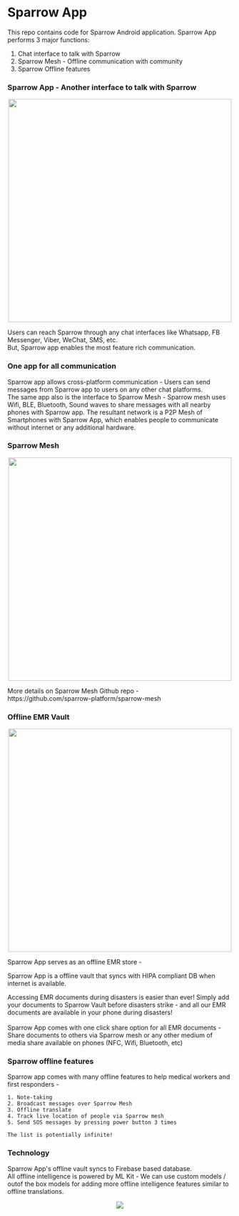 # Sparrow App

This repo contains code for Sparrow Android application. Sparrow App performs 3 major functions:
<br>
1. Chat interface to talk with Sparrow<br>
2. Sparrow Mesh - Offline communication with community<br>
3. Sparrow Offline features<br>

<h3>Sparrow App - Another interface to talk with Sparrow</h3>
<p align="center">
<img  height=500 src="https://raw.githubusercontent.com/sparrow-platform/sparrow-android/master/Sparrow-App-screenshot.png"/>
</p>
Users can reach Sparrow through any chat interfaces like Whatsapp, FB Messenger, Viber, WeChat, SMS, etc. 
<br>
But, Sparrow app enables the most feature rich communication.

<h3>One app for all communication</h3>
Sparrow app allows cross-platform communication - Users can send messages from Sparrow app to users on any other chat platforms. 
<br>
The same app also is the interface to Sparrow Mesh - Sparrow mesh uses Wifi, BLE, Bluetooth, Sound waves to share messages with all nearby phones with Sparrow app. 
The resultant network is a P2P Mesh of Smartphones with Sparrow App, which enables people to communicate without internet or any additional hardware.

<h3>Sparrow Mesh</h3>
<p align="center">
<img  height=500 src="https://sparrow-platform.com/images/sparrow/SparrowMeshP2P.png"/>
</p>
More details on Sparrow Mesh Github repo - <br>
https://github.com/sparrow-platform/sparrow-mesh

<h3>Offline EMR Vault</h3>
<p align="center">
<img  height=500 src="https://sparrow-platform.com/images/sparrow/sparrowEMR.png"/>
</p>
Sparrow App serves as an offline EMR store -

Sparrow App is a offline vault that syncs with HIPA compliant DB when internet is available.

Accessing EMR documents during disasters is easier than ever! Simply add your documents to Sparrow Vault before disasters strike - and all our EMR documents are available in your phone during disasters! <br>
<br>
Sparrow App comes with one click share option for all EMR documents - Share documents to others via Sparrow mesh or any other medium of media share available on phones (NFC, Wifi, Bluetooth, etc) 
<br>

<h3>Sparrow offline features</h3>
Sparrow app comes with many offline features to help medical workers and first responders - 

```
1. Note-taking
2. Broadcast messages over Sparrow Mesh
3. Offline translate
4. Track live location of people via Sparrow mesh
5. Send SOS messages by pressing power button 3 times

The list is potentially infinite!
```

<h3>Technology</h3>
Sparrow App's offline vault syncs to Firebase based database.<br>
All offline intelligence is powered by ML Kit - We can use custom models / outof the box models for adding more offline intelligence features similar to offline translations.
<p align="center">
<img src="https://raw.githubusercontent.com/sparrow-platform/sparrow-android/master/Tech.png"/>
</p>











